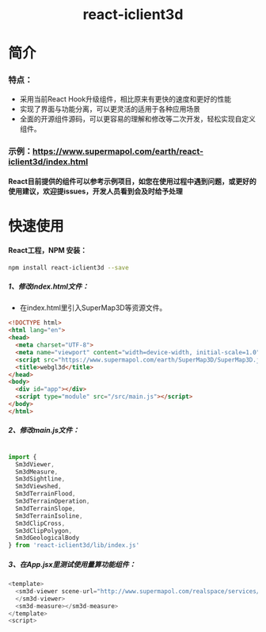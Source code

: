# <center>react-iclient3d</center>
# 简介
### 特点：
- 采用当前React Hook升级组件，相比原来有更快的速度和更好的性能
- 实现了界面与功能分离，可以更灵活的适用于各种应用场景
- 全面的开源组件源码，可以更容易的理解和修改等二次开发，轻松实现自定义组件。

### 示例：https://www.supermapol.com/earth/react-iclient3d/index.html

#### React目前提供的组件可以参考示例项目，如您在使用过程中遇到问题，或更好的使用建议，欢迎提issues，开发人员看到会及时给予处理

# 快速使用
#### React工程，NPM 安装：

``` bash
npm install react-iclient3d --save
```



##### 1、修改index.html文件：

- 在index.html里引入SuperMap3D等资源文件。

``` html
<!DOCTYPE html>
<html lang="en">
<head>
  <meta charset="UTF-8">
  <meta name="viewport" content="width=device-width, initial-scale=1.0">
  <script src="https://www.supermapol.com/earth/SuperMap3D/SuperMap3D.js"></script>
  <title>webgl3d</title>
</head>
<body>
  <div id="app"></div>
  <script type="module" src="/src/main.js"></script>
</body>
</html>
```

##### 2、修改main.js文件：

``` js

import {
  Sm3dViewer,
  Sm3dMeasure,
  Sm3dSightline,
  Sm3dViewshed,
  Sm3dTerrainFlood,
  Sm3dTerrainOperation,
  Sm3dTerrainSlope,
  Sm3dTerrainIsoline,
  Sm3dClipCross,
  Sm3dClipPolygon,
  Sm3dGeologicalBody
} from 'react-iclient3d/lib/index.js'

```

##### 3、在App.jsx里测试使用量算功能组件：

``` js
<template>
  <sm3d-viewer scene-url="http://www.supermapol.com/realspace/services/3D-ZF_normal/rest/realspace">
  </sm3d-viewer>
  <sm3d-measure></sm3d-measure>
</template>
<script>
```




